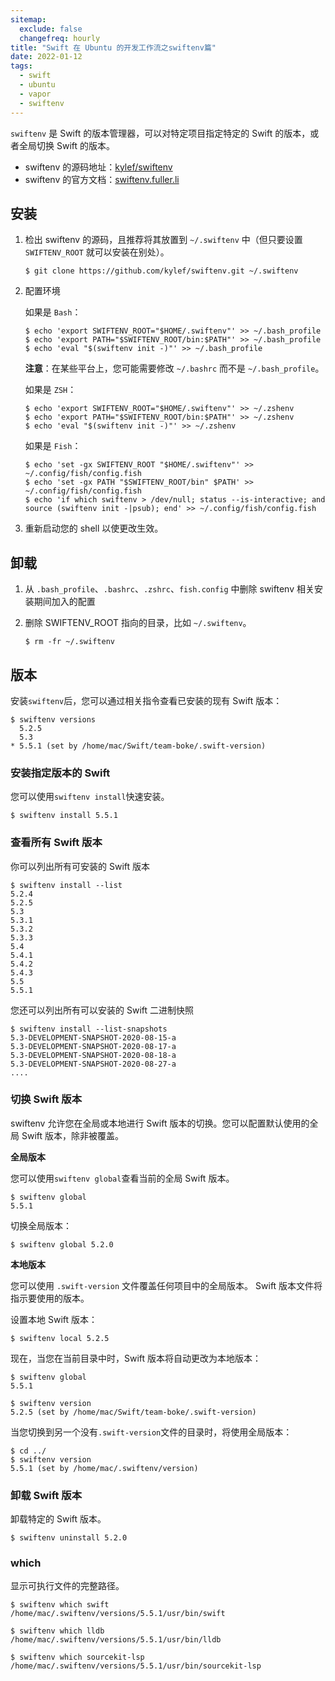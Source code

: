 ```yaml
---
sitemap:
  exclude: false
  changefreq: hourly
title: "Swift 在 Ubuntu 的开发工作流之swiftenv篇"
date: 2022-01-12
tags:
  - swift
  - ubuntu
  - vapor
  - swiftenv
---
```


`swiftenv` 是 Swift 的版本管理器，可以对特定项目指定特定的 Swift 的版本，或者全局切换 Swift 的版本。

- swiftenv 的源码地址：[kylef/swiftenv](https://github.com/kylef/swiftenv)
- swiftenv 的官方文档：[swiftenv.fuller.li](https://swiftenv.fuller.li/en/latest/)

## 安装

1. 检出 swiftenv 的源码，且推荐将其放置到 `~/.swiftenv` 中（但只要设置 `SWIFTENV_ROOT` 就可以安装在别处）。

   ```shell
   $ git clone https://github.com/kylef/swiftenv.git ~/.swiftenv
   ```

1. 配置环境

   如果是 `Bash`：

   ```shell
   $ echo 'export SWIFTENV_ROOT="$HOME/.swiftenv"' >> ~/.bash_profile
   $ echo 'export PATH="$SWIFTENV_ROOT/bin:$PATH"' >> ~/.bash_profile
   $ echo 'eval "$(swiftenv init -)"' >> ~/.bash_profile
   ```

   **注意**：在某些平台上，您可能需要修改 `~/.bashrc` 而不是 `~/.bash_profile`。

   如果是 `ZSH`：

   ```shell
   $ echo 'export SWIFTENV_ROOT="$HOME/.swiftenv"' >> ~/.zshenv
   $ echo 'export PATH="$SWIFTENV_ROOT/bin:$PATH"' >> ~/.zshenv
   $ echo 'eval "$(swiftenv init -)"' >> ~/.zshenv
   ```

   如果是 `Fish`：

   ```shell
   $ echo 'set -gx SWIFTENV_ROOT "$HOME/.swiftenv"' >> ~/.config/fish/config.fish
   $ echo 'set -gx PATH "$SWIFTENV_ROOT/bin" $PATH' >> ~/.config/fish/config.fish
   $ echo 'if which swiftenv > /dev/null; status --is-interactive; and source (swiftenv init -|psub); end' >> ~/.config/fish/config.fish
   ```

1. 重新启动您的 shell 以使更改生效。

## 卸载

1. 从 `.bash_profile`、`.bashrc`、`.zshrc`、`fish.config` 中删除 swiftenv 相关安装期间加入的配置
2. 删除 SWIFTENV_ROOT 指向的目录，比如 `~/.swiftenv`。

   ```shell
   $ rm -fr ~/.swiftenv
   ```

## 版本

安装`swiftenv`后，您可以通过相关指令查看已安装的现有 Swift 版本：

```shell
$ swiftenv versions
  5.2.5
  5.3
* 5.5.1 (set by /home/mac/Swift/team-boke/.swift-version)
```

### 安装指定版本的 Swift

您可以使用`swiftenv install`快速安装。

```shell
$ swiftenv install 5.5.1
```

### 查看所有 Swift 版本

你可以列出所有可安装的 Swift 版本

```shell
$ swiftenv install --list
5.2.4
5.2.5
5.3
5.3.1
5.3.2
5.3.3
5.4
5.4.1
5.4.2
5.4.3
5.5
5.5.1
```

您还可以列出所有可以安装的 Swift 二进制快照

```shell
$ swiftenv install --list-snapshots
5.3-DEVELOPMENT-SNAPSHOT-2020-08-15-a
5.3-DEVELOPMENT-SNAPSHOT-2020-08-17-a
5.3-DEVELOPMENT-SNAPSHOT-2020-08-18-a
5.3-DEVELOPMENT-SNAPSHOT-2020-08-27-a
....
```

### 切换 Swift 版本

swiftenv 允许您在全局或本地进行 Swift 版本的切换。您可以配置默认使用的全局 Swift 版本，除非被覆盖。

**全局版本**

您可以使用`swiftenv global`查看当前的全局 Swift 版本。

```shell
$ swiftenv global
5.5.1
```

切换全局版本：

```shell
$ swiftenv global 5.2.0
```

**本地版本**

您可以使用 `.swift-version` 文件覆盖任何项目中的全局版本。 Swift 版本文件将指示要使用的版本。

设置本地 Swift 版本：

```shell
$ swiftenv local 5.2.5
```

现在，当您在当前目录中时，Swift 版本将自动更改为本地版本：

```
$ swiftenv global
5.5.1

$ swiftenv version
5.2.5 (set by /home/mac/Swift/team-boke/.swift-version)
```

当您切换到另一个没有`.swift-version`文件的目录时，将使用全局版本：

```shell
$ cd ../
$ swiftenv version
5.5.1 (set by /home/mac/.swiftenv/version)
```

### 卸载 Swift 版本

卸载特定的 Swift 版本。

```shell
$ swiftenv uninstall 5.2.0
```

### which

显示可执行文件的完整路径。

```shell
$ swiftenv which swift
/home/mac/.swiftenv/versions/5.5.1/usr/bin/swift

$ swiftenv which lldb
/home/mac/.swiftenv/versions/5.5.1/usr/bin/lldb

$ swiftenv which sourcekit-lsp
/home/mac/.swiftenv/versions/5.5.1/usr/bin/sourcekit-lsp
```
